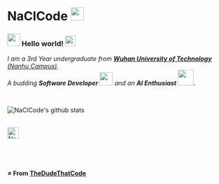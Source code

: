 # NaClCode&nbsp;<img src="https://github.com/TheDudeThatCode/TheDudeThatCode/blob/master/Assets/Mario_Hello_Big.gif" width="30px">

### <img src="https://github.com/TheDudeThatCode/TheDudeThatCode/blob/master/Assets/Hi.gif" width="29px"> Hello world!&nbsp;<img src="https://github.com/TheDudeThatCode/TheDudeThatCode/blob/master/Assets/Earth.gif" width="24px">

<p> <em> I am a 3rd Year undergraduate from <a href="https://www.whut.edu.cn/"><b>Wuhan University of Technology</b> (Nanhu Campus)</a>. <br> A budding <b>Software Developer</b> <img src="https://github.com/TheDudeThatCode/TheDudeThatCode/blob/master/Assets/Developer.gif" width="30px"> and an <b>AI Enthusiast</b>&nbsp;<img src="https://github.com/TheDudeThatCode/TheDudeThatCode/blob/master/Assets/Designer.gif" width="36px">. </em> </p>


<br>


![NaClCode's github stats](https://github-readme-stats.vercel.app/api?username=NaClCode&show_icons=true&hide_border=true)

<br>


  <a href="naclcode@whut.edu.cn">
    <img align="left" alt="NaClCode | Email" width="26px" src="https://github.com/TheDudeThatCode/TheDudeThatCode/blob/master/Assets/Gmail.svg" />
  </a>

<br><br><br><br>

**⭐️ From [TheDudeThatCode](https://github.com/TheDudeThatCode)**


